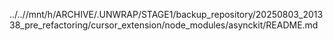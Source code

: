 ../..//mnt/h/ARCHIVE/.UNWRAP/STAGE1/backup_repository/20250803_201338_pre_refactoring/cursor_extension/node_modules/asynckit/README.md